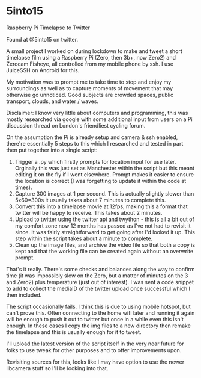 # 5into15
Raspberry Pi Timelapse to Twitter

Found at @5into15 on twitter.

A small project I worked on during lockdown to make and tweet a short timelapse film using a Raspberry Pi (Zero, then 3b+, now Zero2) and Zerocam Fisheye, all controlled from my mobile phone by ssh. I use JuiceSSH on Android for this.

My motivation was to prompt me to take time to stop and enjoy my surroundings as well as to capture moments of movement that may otherwise go unnoticed. Good subjects are crowded spaces, public transport, clouds, and water / waves.

Disclaimer: I know very little about computers and programming, this was mostly researched via google with some additional input from users on a Pi discussion thread on London's friendliest cycling forum. 

On the assumption the Pi is already setup and camera & ssh enabled, there're essentially 5 steps to this which I researched and tested in part then put together into a single script:

1) Trigger a .py which firstly prompts for location input for use later. Orginally this was just set as Manchester within the script but this meant editing it on the fly if I went elsewhere. Prompt makes it easier to ensure the location is correct (I was forgetting to update it within the code at times).
2) Capture 300 images at 1 per second. This is actually slightly slower than 5x60=300s it usually takes about 7 minutes to complete this.
3) Convert this into a timelapse movie at 12fps, making this a format that twitter will be happy to receive. This takes about 2 minutes.
4) Upload to twitter using the twitter api and twython - this is all a bit out of my comfort zone now 12 months has passed as I've not had to revisit it since. It was fairly straightforward to get going after I'd looked it up. This step within the script takes about a minute to complete.
5) Clean up the image files, and archive the video file so that both a copy is kept and that the working file can be created again without an overwrite prompt.

That's it really. There's some checks and balances along the way to confirm time (it was impossibly slow on the Zero, but a matter of minutes on the 3 and Zero2) plus temperature (just out of interest). I was sent a code snippet to add to collect the mediaID of the twitter upload once successful which I then included.

The script occasionally fails. I think this is due to using mobile hotspot, but can't prove this. Often connecting to the home wifi later and running it again will be enough to push it out to twitter but once in a while even this isn't enough. In these cases I copy the img files to a new directory then remake the timelapse and this is usually enough for it to tweet.

I'll upload the latest version of the script itself in the very near future for folks to use tweak for other purposes and to offer improvements upon.

Revisiting sources for this, looks like I may have option to use the newer libcamera stuff so I'll be looking into that.
